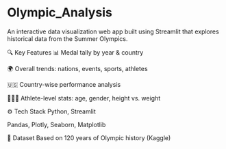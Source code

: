 # Olympic_Analysis
An interactive data visualization web app built using Streamlit that explores historical data from the Summer Olympics.

🔍 Key Features
📊 Medal tally by year & country

🌍 Overall trends: nations, events, sports, athletes

🇺🇸 Country-wise performance analysis

🧑‍🤝‍🧑 Athlete-level stats: age, gender, height vs. weight

⚙️ Tech Stack
Python, Streamlit

Pandas, Plotly, Seaborn, Matplotlib

📁 Dataset
Based on 120 years of Olympic history (Kaggle)


